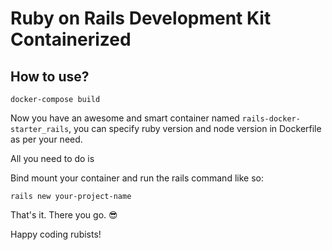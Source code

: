 # Ruby on Rails Development Kit Containerized

## How to use?

```shell
docker-compose build
```

Now you have an awesome and smart container named `rails-docker-starter_rails`, you can specify ruby version and node version in Dockerfile as per your need. <br>

All you need to do is <br>

Bind mount your container and run the rails command like so: <br>

```shell
rails new your-project-name
```

That's it. There you go. 😎 <br>

Happy coding rubists!